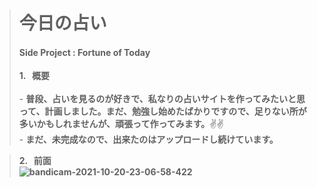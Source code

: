 
> # 今日の占い
> <h4>Side Project : Fortune of Today</h4>
> <b> 1. &nbsp; 概要</b><br><br>
> - <b> 普段、占いを見るのが好きで、私なりの占いサイトを作ってみたいと思って、計画しました。まだ、勉強し始めたばかりですので、足りない所が多いかもしれませんが、頑張って作ってみます。</b>✌✌
> <br>
> - <b> まだ、未完成なので、出来たのはアップロードし続けています。

> <b> 2. &nbsp; 前面</b><br>
> ![bandicam-2021-10-20-23-06-58-422](https://user-images.githubusercontent.com/84692769/138110505-d32fc834-e68f-4323-a09e-dc40140d747f.gif)
